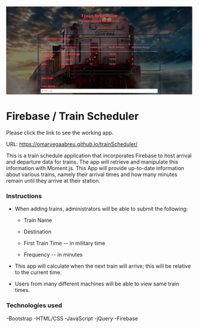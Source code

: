 ![](assets/trainschedulerhome.jpg)

# Firebase / Train Scheduler

Please click the link to see the working app.

URL: https://omarvegaabreu.github.io/trainScheduler/

This is a train schedule application that incorporates Firebase to host arrival and departure data for trains. The app will retrieve and manipulate this information with Moment.js. This App will provide up-to-date information about various trains, namely their arrival times and how many minutes remain until they arrive at their station.

### Instructions

- When adding trains, administrators will be able to submit the following:

  - Train Name

  - Destination

  - First Train Time -- in military time

  - Frequency -- in minutes

- This app will calculate when the next train will arrive; this will be relative to the current time.

- Users from many different machines will be able to view same train times.

### Technologies used
-Bootstrap
-HTML/CSS
-JavaScript 
-jQuery
-Firebase

